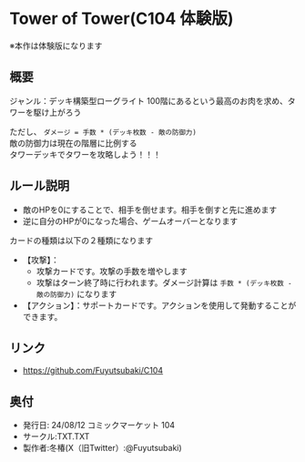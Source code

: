# Tower of Tower(C104 体験版)

※本作は体験版になります

## 概要

ジャンル：デッキ構築型ローグライト
100階にあるという最高のお肉を求め、タワーを駆け上がろう

ただし、 `ダメージ = 手数 * (デッキ枚数 - 敵の防御力)`  
敵の防御力は現在の階層に比例する  
タワーデッキでタワーを攻略しよう！！！

## ルール説明

- 敵のHPを0にすることで、相手を倒せます。相手を倒すと先に進めます
- 逆に自分のHPが0になった場合、ゲームオーバーとなります

カードの種類は以下の２種類になります

- 【攻撃】：
    - 攻撃カードです。攻撃の手数を増やします
    - 攻撃はターン終了時に行われます。ダメージ計算は `手数 * (デッキ枚数 - 敵の防御力)` になります
- 【アクション】：サポートカードです。アクションを使用して発動することができます。

## リンク

- https://github.com/Fuyutsubaki/C104

## 奥付

- 発行日: 24/08/12 コミックマーケット 104
- サークル:TXT.TXT 
- 製作者:冬椿(X（旧Twitter）:@Fuyutsubaki)
